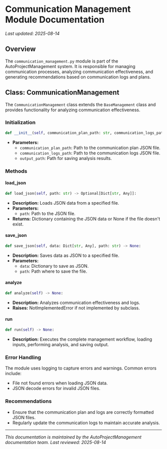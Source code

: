 # Communication Management Module Documentation

*Last updated: 2025-08-14*

## Overview
The `communication_management.py` module is part of the AutoProjectManagement system. It is responsible for managing communication processes, analyzing communication effectiveness, and generating recommendations based on communication logs and plans.

## Class: CommunicationManagement
The `CommunicationManagement` class extends the `BaseManagement` class and provides functionality for analyzing communication effectiveness.

### Initialization
```python
def __init__(self, communication_plan_path: str, communication_logs_path: str, output_path: str) -> None:
```
- **Parameters:**
  - `communication_plan_path`: Path to the communication plan JSON file.
  - `communication_logs_path`: Path to the communication logs JSON file.
  - `output_path`: Path for saving analysis results.

### Methods

#### load_json
```python
def load_json(self, path: str) -> Optional[Dict[str, Any]]:
```
- **Description:** Loads JSON data from a specified file.
- **Parameters:**
  - `path`: Path to the JSON file.
- **Returns:** Dictionary containing the JSON data or None if the file doesn't exist.

#### save_json
```python
def save_json(self, data: Dict[str, Any], path: str) -> None:
```
- **Description:** Saves data as JSON to a specified file.
- **Parameters:**
  - `data`: Dictionary to save as JSON.
  - `path`: Path where to save the file.

#### analyze
```python
def analyze(self) -> None:
```
- **Description:** Analyzes communication effectiveness and logs.
- **Raises:** NotImplementedError if not implemented by subclass.

#### run
```python
def run(self) -> None:
```
- **Description:** Executes the complete management workflow, loading inputs, performing analysis, and saving output.

### Error Handling
The module uses logging to capture errors and warnings. Common errors include:
- File not found errors when loading JSON data.
- JSON decode errors for invalid JSON files.

### Recommendations
- Ensure that the communication plan and logs are correctly formatted JSON files.
- Regularly update the communication logs to maintain accurate analysis.

---

*This documentation is maintained by the AutoProjectManagement documentation team.*
*Last reviewed: 2025-08-14*
